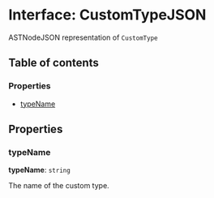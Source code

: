# Interface: CustomTypeJSON

ASTNodeJSON representation of `CustomType`

## Table of contents

### Properties

* [typeName](/auto-docs/editor/interfaces/CustomTypeJSON.md#typename)

## Properties

### typeName

**typeName**: `string`

The name of the custom type.
